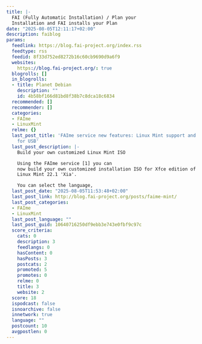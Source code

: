 ```yaml
---
title: |-
  FAI (Fully Automatic Installation) / Plan your
  Installation and FAI installs your Plan
date: "2025-08-05T12:11:17+02:00"
description: faiblog
params:
  feedlink: https://blog.fai-project.org/index.rss
  feedtype: rss
  feedid: 8f33d752ed8272b16c60cb9690d9a6f9
  websites:
    https://blog.fai-project.org/: true
  blogrolls: []
  in_blogrolls:
  - title: Planet Debian
    description: ""
    id: 4b58bf166d81bd8f38b7c8dca18c6834
  recommended: []
  recommender: []
  categories:
  - FAIme
  - LinuxMint
  relme: {}
  last_post_title: 'FAIme service new features: Linux Mint support and data storage
    for USB'
  last_post_description: |-
    Build your own customized Linux Mint ISO

    Using the FAIme service [1] you can
    now build your own customized installation ISO for Xfce edition of
    Linux Mint 22.1 'Xia'.

    You can select the language,
  last_post_date: "2025-08-05T11:53:48+02:00"
  last_post_link: http://blog.fai-project.org/posts/faime-mint/
  last_post_categories:
  - FAIme
  - LinuxMint
  last_post_language: ""
  last_post_guid: 10640716250df9ebb3e743e0fbf9c97c
  score_criteria:
    cats: 0
    description: 3
    feedlangs: 0
    hasContent: 0
    hasPosts: 3
    postcats: 2
    promoted: 5
    promotes: 0
    relme: 0
    title: 3
    website: 2
  score: 18
  ispodcast: false
  isnoarchive: false
  innetwork: true
  language: ""
  postcount: 10
  avgpostlen: 0
---
```

